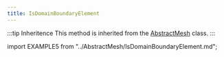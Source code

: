 ```yaml
---
title: IsDomainBoundaryElement
---
```


:::tip Inheritence
This method is inherited from the [AbstractMesh](../AbstractMesh/AbstractMesh_.md) class.
:::

import EXAMPLE5 from "../AbstractMesh/IsDomainBoundaryElement.md";

<EXAMPLE5 />
